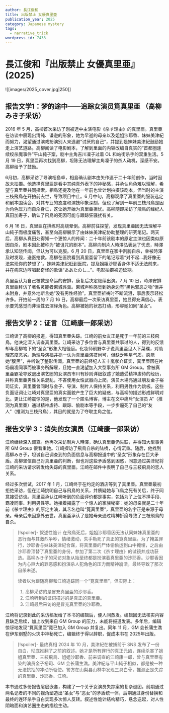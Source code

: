 ```yaml
---
author: 長江俊和
title: 出版禁止 女優真里亜
publication_year: 2025
category: Japanese mystery
tags:
  - narrative_trick
wordpress_id: 7433
---
```

# 長江俊和『出版禁止 女優真里亜』(2025)

![[images/2025_cover.jpg|250]]

## 报告文学1：梦的途中——追踪女演员筧真里亜 （高柳みき子采访）

2016 年 5 月，高柳首次采访了刚被选中主演电影《杀す理由》的真里亜。真里亜在访谈中展现出清纯、谦逊的形象，她为早逝的母亲以及姐姐沙耶香、妹妹美津紀而努力，渴望通过演戏扮演别人来逃避“讨厌的自己”，并提到是妹妹美津紀鼓励她走上演艺道路。高柳阅读了电影剧本，了解到里面的内容改编自真实的“首都圈连续绞杀魔事件”平山純子案，剧中主角吉川凜子过着 OL 和站街杀手的双重生活。5 月 19 日，真里亜再次找到高柳，坦陈无法理解主角凜子的杀人动机，深感不安。高柳给予了鼓励。

6月初，高柳采访了导演相島卓，相島确认剧本由矢作連于二十年前创作，当时因故未拍摄。他选择真里亜是看中其纯真外表下的神秘感，并承认角色难以理解，希望与真里亜共同探索。相島还提及他在一年前也曾计划拍摄该剧本，但当时的主演三枝飛鳥在开拍前去世，导致项目中止。6 月中旬，高柳观摩了真里亜的服装选定和剧本围读会，对其专业的态度和演技印象深刻，但也了解到一年前三枝飛鳥是因为角色压力而自杀身亡，这让她开始为真里亜担忧。高柳随即采访了飛鳥的经纪人真田加寿子，确认了飛鳥的死因可能与跟踪狂骚扰有关。

6 月 16 日，真里亜在排练时高烧晕倒。高柳前往探望，发现真里亜因无法理解平山純子而极度痛苦，甚至向高柳展示了由妹妹美津紀协助整理的研究笔记。两天后，高柳从真田处得知一个更惊人的传闻：二十年前该剧本的原定主演也因类似原因自杀，剧本因此被称为“被诅咒的剧本”。高柳向制片人時澤弘表达了忧虑，時澤承认知晓传闻，但认为可以克服。6 月 20 日，真里亜在家中割腕自杀，幸被時澤及时发现，送医抢救。高柳在医院看到真里亜留下的笔记写着“对不起…我好像无法实现你的梦想了”。妹妹美津紀赶到医院，提及姐姐沙耶香身体不适无法前来，并在病床边哼唱起奇怪的歌谣“ああたのし…”。电影拍摄被迫延期。

真里亜认为自己被救是命运的安排，康复后决定继续出演。7 月 10 日，時澤安排真里亜拜访了著名灵能者東城呉葉。東城声称感觉到她身边有“黑色邪恶之物”但并未附身，并意外地断言她“没有男性经验”。真里亜祈祷时不断流泪，事后表示轻松许多。开拍前一周的 7 月 16 日，高柳最后一次采访真里亜，她显得充满信心，表示要凭感觉而非理性去演绎角色。高柳被她的状态打动，形容她如同“圣女”。

## 报告文学 2：证言（江崎康一郎采访）

江崎读了高柳的报道，得知真里亜失踪。江崎的前女友正是死于一年前的三枝飛鳥，他决定深入调查真里亜。江崎采访了多位曾与真里亜共事过的人，得到的反馈却与高柳笔下的“圣女”形象大相径庭。化妆师前野幸子说真里亜见人下菜碟，对助理态度恶劣。助理导演福井亮一认为真里亜演技尚可，但缺乏明星气质，感觉她“腹黑”，并听说了整形传闻。真里亜的前经纪人五十嵐孝介证实，真里亜因在片场霸凌同事而被事务所解雇，且她一直渴望加入大型事务所 GM Group。曾被真里亜霸凌导致退出演艺圈的女演员市川有紗则详细叙述了她遭受精神虐待的经历，并称真里亜男性关系混乱，不吝使用女性武器向上爬。演员木場亮通过朋友金子裕司证实，真里亜曾同时与金子、导演、制片人保持关系，利用男性作为跳板。这些负面证词让江崎对真里亜的真实面貌产生了巨大的疑惑，与高柳的描述形成鲜明对比。更让江崎震惊的是，他发现了一个匿名博客，博主在文中痛斥“女演员 A”（推测为真里亜）通过精神虐待、跟踪、偷剧本等手段，一步步逼死了自己的“友人”（推测为三枝飛鳥），其目的就是为了夺取主角之位。

## 报告文学 3：消失的女演员（江崎康一郎采访）

江崎继续深入调查。他再次采访制片人時澤，确认真里亜仍失联，并得知大型事务所 GM Group 很看重她。江崎探访了飛鳥自杀的陆桥，心情沉重。随后，他找到高柳みき子，坦诚自己调查到的负面信息与高柳报道中的“圣女”形象存在巨大矛盾。高柳坚信自己对真里亜的判断，但也对这些矛盾感到困惑，同意通过美津紀将江崎的采访请求转发给失踪的真里亜。江崎在邮件中表明了自己与三枝飛鳥的恋人关系。

经过多次尝试，2017 年 1 月，江崎终于在约定的酒店等到了真里亜。真里亜最初拒绝采访，但在江崎挑明自己与飛鳥的关系，并质疑她与飞鳥之死有关后，终于同意接受访谈。真里亜承认江崎听到的负面评价都是事实，包括为了上位不择手段、霸凌同事、利用男性等。她接着揭露了一个惊人的家族秘密：她的母亲就是二十年前《杀す理由》的原定主演，其艺名也叫“筧真里亜”，真里亜的名字正是来源于母亲。母亲后来因意外去世。真里亜承认了是她母亲通过精神折磨导致了三枝飛鳥的自杀。

> [!spoiler]- 叙述性诡计
> 在飛鳥死后，姐姐沙耶香因无法认同妹妹真里亜的恶行而与其激烈争吵，情绪激动，失手勒死了真正的筧真里亜。为了掩盖罪行，沙耶香与妹妹美津紀合谋，将真里亜的尸体偷偷运到山中掩埋，之后由沙耶香顶替了真里亜的身份，参加了第二次《杀す理由》的试镜并成功获选。高柳みき子的采访对象从始至终都是扮演着真里亜的沙耶香。沙耶香因为内心巨大的罪恶感和扮演杀人犯角色的压力而精神崩溃，最终导致了那次自杀未遂。
> 
> 读者以为跟随高柳和江崎追踪同一个“筧真里亜”，但实际上：
> 1. 高柳采访的是冒充真里亜的沙耶香。
> 2. 江崎听到的证词描述的是真正的真里亜。
> 3. 江崎最后采访的是冒充真里亜的沙耶香。

江崎将记录到此的采访稿发给了本书的编辑后，便人间蒸发。编辑因无法核实内容且缺乏后续，加上收到来自 GM Group 的压力，未能将报道发表。多年后，编辑惊讶地发现“筧真里亜”竟已加入 GM Group 并复出。同年 11 月，GM 会长蒲生満在伊东别墅的火灾中神秘死亡，编辑终于得以辞职，促成本书在 2025年出版。

> [!spoiler]- 最终真相
> 2024 年 10 月，美津紀在被捕前于 SNS 发布了一份自白，彻底推翻了之前的叙述。她才是所有罪行的真正元凶，连续杀害了姐姐真里亜、三枝飛鳥、姐姐沙耶香、前来调查的江崎康一郎，曾与真里亜有染的演员金子裕司、GM 会长蒲生満。美津紀与平山純子相似，都是被一种无法抗拒的冲动所驱使。警方在山梨县山林中发现三具白骨，推测正是失踪的真里亜、沙耶香、江崎。

本书通过多份报告层层嵌套，构建了一个关于女演员失踪案的复杂谜团。前期通过两名记者的不同的视角塑造出“圣女”与“恶女”的矛盾统一体，后期通过身份替换和最终的连环杀手自白实现多次惊人反转。叙述性诡计结构精巧，悬念迭起，对人性阴暗面和演艺圈生态的描绘生动。